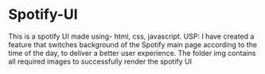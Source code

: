 # Spotify-UI
This is a spotify UI made using- html, css, javascript. USP: I have created a feature that switches background of the Spotify main page according to the time of the day, to deliver a better user experience.
The folder img contains all required images to successfully render the spotify UI
